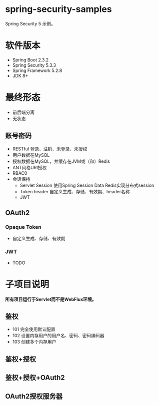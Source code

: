 # spring-security-samples
Spring Security 5 示例。


# 软件版本
- Spring Boot 2.3.2
- Spring Security 5.3.3
- Spring Framework 5.2.8
- JDK 8+

# 最终形态
- 前后端分离
- 无状态


## 账号密码
- RESTful 登录、注销、未登录、未授权
- 用户数据在MySQL
- 授权数据在MySQL，并缓存在JVM或（和）Redis
- ANT风格URI授权
- RBAC0
- 会话保持
  - Servlet Session
  使用Spring Session Data Redis实现分布式session
  - Token header
  自定义生成、存储、有效期、header名称
  - JWT

## OAuth2
### Opaque Token
- 自定义生成、存储、有效期
### JWT
- TODO


# 子项目说明
**所有项目运行于Servlet而不是WebFlux环境。**

## 鉴权
- 101
  完全使用默认配置
- 102
  设置内存用户的用户名、密码、密码编码器
- 103
  创建多个内存用户

## 鉴权+授权

## 鉴权+授权+OAuth2

## OAuth2授权服务器